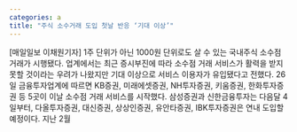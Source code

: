 ```yaml
---
categories: a
title: "주식 소수거래 도입 첫날 반응 ‘기대 이상’"
---
```

[매일일보 이채원기자] 1주 단위가 아닌 1000원 단위로도 살 수 있는 국내주식 소수점 거래가 시행됐다. 업계에서는 최근 증시부진에 따라 소수점 거래 서비스가 활력을 받지 못할 것이라는 우려가 나왔지만 기대 이상으로 서비스 이용자가 유입됐다고 전했다. 26일 금융투자업계에 따르면 KB증권, 미래에셋증권, NH투자증권, 키움증권, 한화투자증권 등 5곳이 이날 소수점 거래 서비스를 시작했다. 삼성증권과 신한금융투자는 다음달 4일부터, 다올투자증권, 대신증권, 상상인증권, 유안타증권, IBK투자증권은 연내 도입할 예정이다. 지난 2월